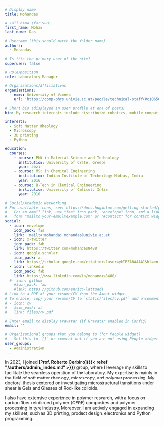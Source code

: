 ```yaml
---
# Display name
title: Mohandas

# Full name (for SEO)
first_name: Mohan
last_name: Das

# Username (this should match the folder name)
authors:
  - Mohandas

# Is this the primary user of the site?
superuser: false

# Role/position
role: Laboratory Manager

# Organizations/Affiliations
organizations:
  - name: University of Vienna
    url: 'https://comp-phys.univie.ac.at/people/technical-staff/#c1065016'

# Short bio (displayed in user profile at end of posts)
bio: My research interests include distributed robotics, mobile computing and programmable matter.

interests:
  - Soft Matter Rheology
  - Microscopy
  - 3D printing
  - Python

education:
  courses:
    - course: PhD in Material Science and Technology
      institution: University of Crete, Greece
      year: 2021
    - course: MSc in Chemical Engineering
      institution: Indian Institute of Technology Madras, India
      year: 2016
    - course: B-Tech in Chemical Engineering
      institution: University of Calicut, India
      year: 2010

# Social/Academic Networking
# For available icons, see: https://docs.hugoblox.com/getting-started/page-builder/#icons
#   For an email link, use "fas" icon pack, "envelope" icon, and a link in the
#   form "mailto:your-email@example.com" or "#contact" for contact widget.
social:
  - icon: envelope
    icon_pack: fas
    link: 'mailto:mohandas.mohandas@univie.ac.at'
  - icon: x-twitter
    icon_pack: fab
    link: https://twitter.com/mohandas8488
  - icon: google-scholar
    icon_pack: ai
    link: https://scholar.google.com/citations?user=ybIPZA8AAAAJ&hl=en
  - icon: linkedin
    icon_pack: fab
    link: https://www.linkedin.com/in/mohandas8488/  
  #- icon: github
    #icon_pack: fab
    #link: https://github.com/enrico-lattuada
# Link to a PDF of your resume/CV from the About widget.
# To enable, copy your resume/CV to `static/files/cv.pdf` and uncomment the lines below.
# - icon: cv
#   icon_pack: ai
#   link: files/cv.pdf

# Enter email to display Gravatar (if Gravatar enabled in Config)
email: ''

# Organizational groups that you belong to (for People widget)
#   Set this to `[]` or comment out if you are not using People widget.
user_groups:
  - Administration
---
```


In 2023, I joined **[Prof. Roberto Cerbino]({{< relref "/authors/admin/_index.md" >}})** group, where I leverage my skills to facilitate the seamless operation of the laboratory. My expertise is mainly in the field of soft matter rheology, microscopy, and polymer processing. My doctoral thesis centered on investigating microstructural transitions under shear in Gels and Glasses of Rod-like colloids.

I also have extensive experience in polymer research, with a focus on carbon fiber reinforced polymer (CFRP) composites and polymer processing in tyre industry. Moreover, I am actively engaged in expanding my skill set, such as 3D printing, product design, electronics and Python programming.
